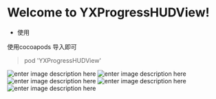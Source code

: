 


Welcome to YXProgressHUDView!
===================

- 使用

使用cocoapods 导入即可

>  pod 'YXProgressHUDView'

![enter image description here](http://upload-images.jianshu.io/upload_images/1603648-96ee757c21eed4ef.png?imageMogr2/auto-orient/strip%7CimageView2/2/w/1240)
![enter image description here](http://upload-images.jianshu.io/upload_images/1603648-d9f6fb745073f774.png?imageMogr2/auto-orient/strip%7CimageView2/2/w/1240)
![enter image description here](http://upload-images.jianshu.io/upload_images/1603648-8d8db42bc39b9701.png?imageMogr2/auto-orient/strip%7CimageView2/2/w/1240)
![enter image description here](http://upload-images.jianshu.io/upload_images/1603648-1cba10e3cb17535b.png?imageMogr2/auto-orient/strip%7CimageView2/2/w/1240)
![enter image description here](http://upload-images.jianshu.io/upload_images/1603648-df7410ae72b40163.png?imageMogr2/auto-orient/strip%7CimageView2/2/w/1240)